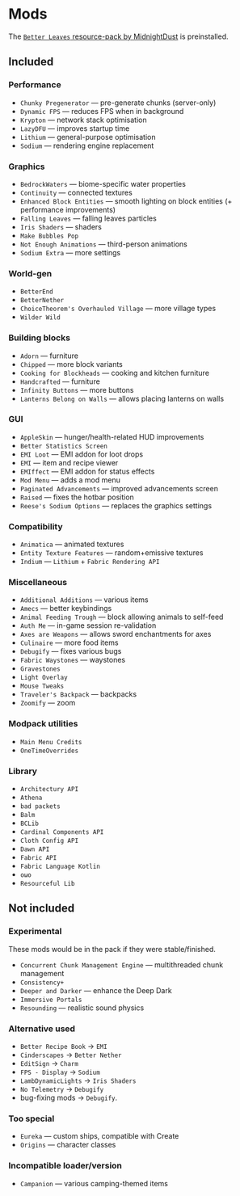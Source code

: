 # Mods

The [`Better Leaves` resource-pack by MidnightDust](https://modrinth.com/resourcepack/better-leaves) is preinstalled.

## Included
### Performance
- `Chunky Pregenerator` — pre-generate chunks (server-only)
- `Dynamic FPS` — reduces FPS when in background
- `Krypton` — network stack optimisation
- `LazyDFU` — improves startup time
- `Lithium` — general-purpose optimisation
- `Sodium` — rendering engine replacement

### Graphics
- `BedrockWaters` — biome-specific water properties
- `Continuity` — connected textures
- `Enhanced Block Entities` — smooth lighting on block entities (+ performance improvements)
- `Falling Leaves` — falling leaves particles
- `Iris Shaders` — shaders
- `Make Bubbles Pop`
- `Not Enough Animations` — third-person animations
- `Sodium Extra` — more settings

### World-gen
- `BetterEnd`
- `BetterNether`
- `ChoiceTheorem's Overhauled Village` — more village types
- `Wilder Wild`

### Building blocks
- `Adorn` — furniture
- `Chipped` — more block variants
- `Cooking for Blockheads` — cooking and kitchen furniture
- `Handcrafted` — furniture
- `Infinity Buttons` — more buttons
- `Lanterns Belong on Walls` — allows placing lanterns on walls

### GUI
- `AppleSkin` — hunger/health-related HUD improvements
- `Better Statistics Screen`
- `EMI Loot` — EMI addon for loot drops
- `EMI` — item and recipe viewer
- `EMIffect` — EMI addon for status effects
- `Mod Menu` — adds a mod menu
- `Paginated Advancements` — improved advancements screen
- `Raised` — fixes the hotbar position
- `Reese's Sodium Options` — replaces the graphics settings

### Compatibility
- `Animatica` — animated textures
- `Entity Texture Features` — random+emissive textures
- `Indium` — `Lithium` + `Fabric Rendering API`

### Miscellaneous
- `Additional Additions` — various items
- `Amecs` — better keybindings
- `Animal Feeding Trough` — block allowing animals to self-feed
- `Auth Me` — in-game session re-validation
- `Axes are Weapons` — allows sword enchantments for axes
- `Culinaire` — more food items
- `Debugify` — fixes various bugs
- `Fabric Waystones` — waystones
- `Gravestones`
- `Light Overlay`
- `Mouse Tweaks`
- `Traveler's Backpack` — backpacks
- `Zoomify` — zoom

### Modpack utilities
- `Main Menu Credits`
- `OneTimeOverrides`

### Library
- `Architectury API`
- `Athena`
- `bad packets`
- `Balm`
- `BCLib`
- `Cardinal Components API`
- `Cloth Config API`
- `Dawn API`
- `Fabric API`
- `Fabric Language Kotlin`
- `oωo`
- `Resourceful Lib`

## Not included
### Experimental
These mods would be in the pack if they were stable/finished.
- `Concurrent Chunk Management Engine` — multithreaded chunk management
- `Consistency+`
- `Deeper and Darker` — enhance the Deep Dark
- `Immersive Portals`
- `Resounding` — realistic sound physics

### Alternative used
- `Better Recipe Book` → `EMI`
- `Cinderscapes` → `Better Nether`
- `EditSign` → `Charm`
- `FPS - Display` → `Sodium`
- `LambDynamicLights` → `Iris Shaders`
- `No Telemetry` → `Debugify`
- bug-fixing mods → `Debugify`.

### Too special
- `Eureka` — custom ships, compatible with Create
- `Origins` — character classes

### Incompatible loader/version
- `Campanion` — various camping-themed items